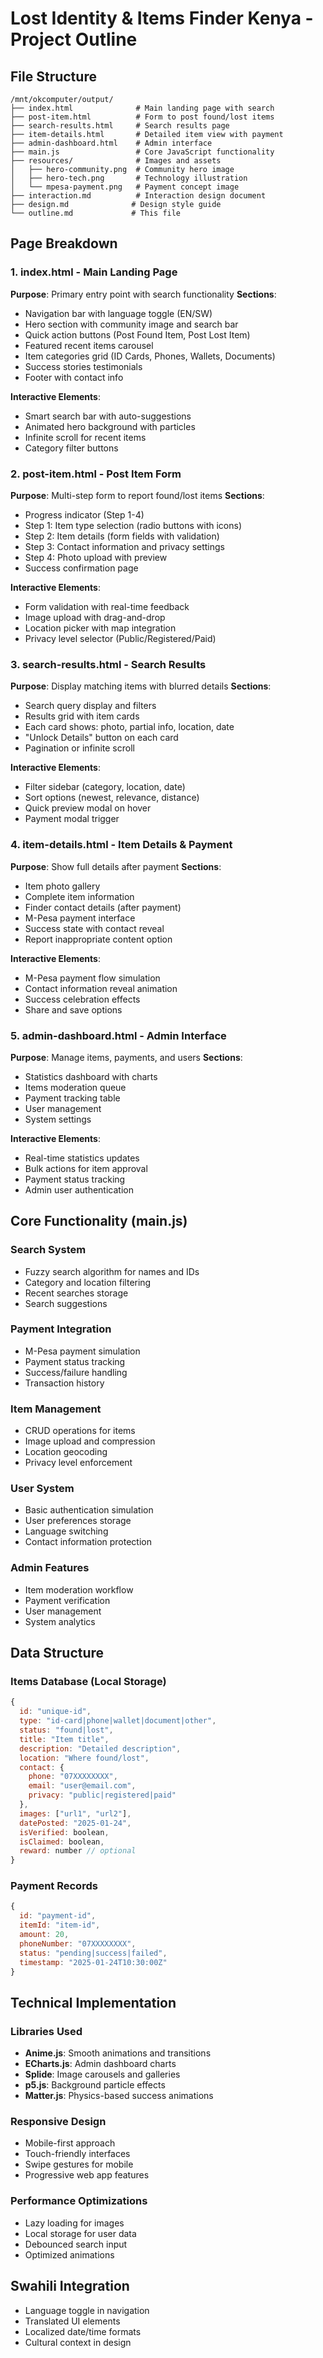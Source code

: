 # Lost Identity & Items Finder Kenya - Project Outline

## File Structure
```
/mnt/okcomputer/output/
├── index.html              # Main landing page with search
├── post-item.html          # Form to post found/lost items
├── search-results.html     # Search results page
├── item-details.html       # Detailed item view with payment
├── admin-dashboard.html    # Admin interface
├── main.js                 # Core JavaScript functionality
├── resources/              # Images and assets
│   ├── hero-community.png  # Community hero image
│   ├── hero-tech.png       # Technology illustration
│   └── mpesa-payment.png   # Payment concept image
├── interaction.md          # Interaction design document
├── design.md              # Design style guide
└── outline.md             # This file
```

## Page Breakdown

### 1. index.html - Main Landing Page
**Purpose**: Primary entry point with search functionality
**Sections**:
- Navigation bar with language toggle (EN/SW)
- Hero section with community image and search bar
- Quick action buttons (Post Found Item, Post Lost Item)
- Featured recent items carousel
- Item categories grid (ID Cards, Phones, Wallets, Documents)
- Success stories testimonials
- Footer with contact info

**Interactive Elements**:
- Smart search bar with auto-suggestions
- Animated hero background with particles
- Infinite scroll for recent items
- Category filter buttons

### 2. post-item.html - Post Item Form
**Purpose**: Multi-step form to report found/lost items
**Sections**:
- Progress indicator (Step 1-4)
- Step 1: Item type selection (radio buttons with icons)
- Step 2: Item details (form fields with validation)
- Step 3: Contact information and privacy settings
- Step 4: Photo upload with preview
- Success confirmation page

**Interactive Elements**:
- Form validation with real-time feedback
- Image upload with drag-and-drop
- Location picker with map integration
- Privacy level selector (Public/Registered/Paid)

### 3. search-results.html - Search Results
**Purpose**: Display matching items with blurred details
**Sections**:
- Search query display and filters
- Results grid with item cards
- Each card shows: photo, partial info, location, date
- "Unlock Details" button on each card
- Pagination or infinite scroll

**Interactive Elements**:
- Filter sidebar (category, location, date)
- Sort options (newest, relevance, distance)
- Quick preview modal on hover
- Payment modal trigger

### 4. item-details.html - Item Details & Payment
**Purpose**: Show full details after payment
**Sections**:
- Item photo gallery
- Complete item information
- Finder contact details (after payment)
- M-Pesa payment interface
- Success state with contact reveal
- Report inappropriate content option

**Interactive Elements**:
- M-Pesa payment flow simulation
- Contact information reveal animation
- Success celebration effects
- Share and save options

### 5. admin-dashboard.html - Admin Interface
**Purpose**: Manage items, payments, and users
**Sections**:
- Statistics dashboard with charts
- Items moderation queue
- Payment tracking table
- User management
- System settings

**Interactive Elements**:
- Real-time statistics updates
- Bulk actions for item approval
- Payment status tracking
- Admin user authentication

## Core Functionality (main.js)

### Search System
- Fuzzy search algorithm for names and IDs
- Category and location filtering
- Recent searches storage
- Search suggestions

### Payment Integration
- M-Pesa payment simulation
- Payment status tracking
- Success/failure handling
- Transaction history

### Item Management
- CRUD operations for items
- Image upload and compression
- Location geocoding
- Privacy level enforcement

### User System
- Basic authentication simulation
- User preferences storage
- Language switching
- Contact information protection

### Admin Features
- Item moderation workflow
- Payment verification
- User management
- System analytics

## Data Structure

### Items Database (Local Storage)
```javascript
{
  id: "unique-id",
  type: "id-card|phone|wallet|document|other",
  status: "found|lost",
  title: "Item title",
  description: "Detailed description",
  location: "Where found/lost",
  contact: {
    phone: "07XXXXXXXX",
    email: "user@email.com",
    privacy: "public|registered|paid"
  },
  images: ["url1", "url2"],
  datePosted: "2025-01-24",
  isVerified: boolean,
  isClaimed: boolean,
  reward: number // optional
}
```

### Payment Records
```javascript
{
  id: "payment-id",
  itemId: "item-id",
  amount: 20,
  phoneNumber: "07XXXXXXXX",
  status: "pending|success|failed",
  timestamp: "2025-01-24T10:30:00Z"
}
```

## Technical Implementation

### Libraries Used
- **Anime.js**: Smooth animations and transitions
- **ECharts.js**: Admin dashboard charts
- **Splide**: Image carousels and galleries
- **p5.js**: Background particle effects
- **Matter.js**: Physics-based success animations

### Responsive Design
- Mobile-first approach
- Touch-friendly interfaces
- Swipe gestures for mobile
- Progressive web app features

### Performance Optimizations
- Lazy loading for images
- Local storage for user data
- Debounced search input
- Optimized animations

## Swahili Integration
- Language toggle in navigation
- Translated UI elements
- Localized date/time formats
- Cultural context in design